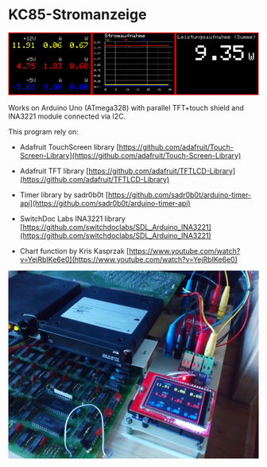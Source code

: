 # KC85-Stromanzeige

![output](https://github.com/boert/KC85-Stromanzeige/blob/master/screenshot.png)

Works on Arduino Uno (ATmega328) with parallel TFT+touch shield and INA3221 module connected via I2C.

This program rely on:

* Adafruit TouchScreen library [https://github.com/adafruit/Touch-Screen-Library](https://github.com/adafruit/Touch-Screen-Library)

* Adafruit TFT library [https://github.com/adafruit/TFTLCD-Library](https://github.com/adafruit/TFTLCD-Library)

* Timer library by sadr0b0t [https://github.com/sadr0b0t/arduino-timer-api](https://github.com/sadr0b0t/arduino-timer-api)

* SwitchDoc Labs INA3221 library [https://github.com/switchdoclabs/SDL_Arduino_INA3221](https://github.com/switchdoclabs/SDL_Arduino_INA3221)

* Chart function by Kris Kasprzak [https://www.youtube.com/watch?v=YejRbIKe6e0](https://www.youtube.com/watch?v=YejRbIKe6e0)


![System](https://github.com/boert/KC85-Stromanzeige/blob/master/system.jpg)
